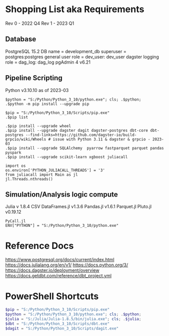 # Shopping List aka Requirements 
Rev 0 - 2022 Q4 
Rev 1 - 2023 Q1


## Database 
PostgreSQL 15.2
    DB name = development_db 
    superuser = postgres:postgres 
    general user role = dev_user: dev_user
    dagster logging role = dag_log: dag_log
pgAdmin 4 v6.21

## Pipeline Scripting 
Python
    v3.10.10 as of 2023-03

    $python = "S:/Python/Python_3_10/python.exe"; cls; .$python; 
    .$python -m pip install --upgrade pip

    $pip = "S:/Python/Python_3_10/Scripts/pip.exe" 
    .$pip list 

    .$pip install --upgrade wheel
    .$pip install --upgrade dagster dagit dagster-postgres dbt-core dbt-postgres --find-links=https://github.com/dagster-io/build-grpcio/wiki/Wheels # issue with Python 3.11 & dagster & grpcio - 2023-03
    .$pip install --upgrade SQLAlchemy  pyarrow fastparquet parquet pandas pyspark
    .$pip install --upgrade scikit-learn xgboost juliacall 

    import os 
    os.environ['PYTHON_JULIACALL_THREADS'] = '3'
    from juliacall import Main as jl
    jl.Threads.nthreads()


## Simulation/Analysis logic compute 
Julia
    v 1.8.4 
    CSV
    DataFrames.jl v1.3.6 
    Pandas.jl v1.6.1
    Parquet.jl
    Pluto.jl v0.19.12 

    PyCall.jl
    ENV["PYTHON"] = "S:/Python/Python_3_10/python.exe"


# Reference Docs
https://www.postgresql.org/docs/current/index.html 
https://docs.julialang.org/en/v1/ 
https://docs.python.org/3/ 
https://docs.dagster.io/deployment/overview 
https://docs.getdbt.com/reference/dbt_project.yml


# PowerShell Shortcuts

```powershell
$pip = "S:/Python/Python_3_10/Scripts/pip.exe" 
$python = "S:/Python/Python_3_10/python.exe"; cls; .$python; 
$julia = "S:/Julia/Julia-1.8.5/bin/julia.exe"; cls; .$julia; 
$dbt = "S:/Python/Python_3_10/Scripts/dbt.exe" 
$dagit = "S:/Python/Python_3_10/Scripts/dagit.exe" 
```